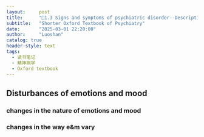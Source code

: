 ```yaml
---
layout:     post
title:      "📖1.3 Signs and symptoms of psychiatric disorder--Description of symptoms and signs"
subtitle:   "Shorter Oxford Textbook of Psychiatry"
date:       "2025-03-01 22:20:00"
author:     "Luoshan"
catalog: true
header-style: text
tags:
  - 读书笔记
  - 精神病学
  - Oxford textbook
---
```




## Disturbances of emotions and mood



### changes in the nature of emotions and mood


### changes in the way e&m vary

